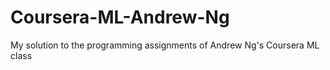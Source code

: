 # Coursera-ML-Andrew-Ng
My solution to the programming assignments of Andrew Ng's Coursera ML class 
